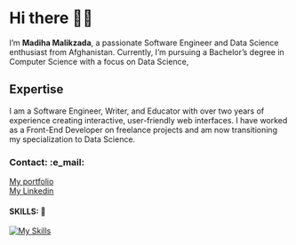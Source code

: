 <!-- I added some emojis to make my profile interesting -->
# Hi there 👋🏻

I’m __Madiha Malikzada__, a passionate Software Engineer and Data Science
enthusiast from Afghanistan. Currently, I’m pursuing a Bachelor’s degree in
Computer Science with a focus on Data Science,

## Expertise

I am a Software Engineer, Writer, and Educator with over two years of
experience creating interactive, user-friendly web interfaces. I have
worked as a Front-End Developer on freelance projects and am now
transitioning my specialization to Data Science.

### Contact: :e_mail:
<!-- I used <br> tag to make a like-->
[My portfolio](https://madihamalik.netlify.app/)  <br>
[My Linkedin](https://www.linkedin.com/in/madiha-malik-0097aa264/)

#### SKILLS: :wrench:
<!-- -->

[![My Skills](https://skillicons.dev/icons?i=html,css,sass,tailwind,js,react,nodejs,postman,git,github&perline=5)](https://skillicons.dev)
